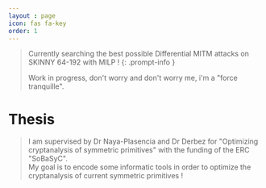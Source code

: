 ```yaml
---
layout : page
icon: fas fa-key
order: 1
---
```


> Currently searching the best possible Differential MITM attacks on SKINNY 64-192 with MILP !
{: .prompt-info }
> 
> Work in progress, don't worry and don't worry me, i'm a "force tranquille".
>
# Thesis
> I am supervised by Dr Naya-Plasencia and Dr Derbez for "Optimizing cryptanalysis of symmetric primitives" with the funding of the ERC "SoBaSyC".\
> My goal is to encode some informatic tools in order to optimize the cryptanalysis of current symmetric primitives !
